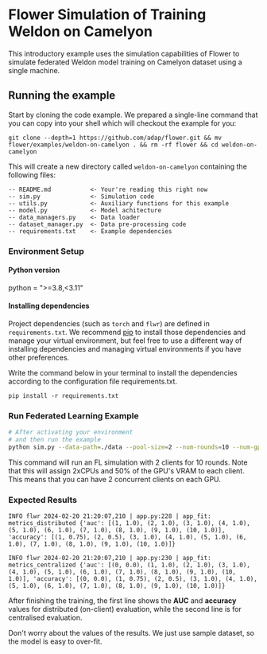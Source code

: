 # Flower Simulation of Training Weldon on Camelyon

This introductory example uses the simulation capabilities of Flower to 
simulate federated Weldon model training on Camelyon dataset using a single machine.

## Running the example

Start by cloning the code example. We prepared a single-line command that you can copy into your shell which will checkout the example for you:

```shell
git clone --depth=1 https://github.com/adap/flower.git && mv flower/examples/weldon-on-camelyon . && rm -rf flower && cd weldon-on-camelyon
```

This will create a new directory called `weldon-on-camelyon` containing the following files:

```
-- README.md           <- Your're reading this right now
-- sim.py              <- Simulation code
-- utils.py            <- Auxiliary functions for this example
-- model.py            <- Model achitecture
-- data_managers.py    <- Data loader
-- dataset_manager.py  <- Data pre-processing code
-- requirements.txt    <- Example dependencies
```

### Environment Setup

#### Python version
python = ">=3.8,<3.11"


#### Installing dependencies

Project dependencies (such as `torch` and `flwr`) are defined in `requirements.txt`. We recommend [pip](https://pip.pypa.io/en/latest/development/) to install those dependencies and manage your virtual environment, 
but feel free to use a different way of installing dependencies and managing virtual environments if you have other preferences.

Write the command below in your terminal to install the dependencies according to the configuration file requirements.txt.

```shell
pip install -r requirements.txt
```

### Run Federated Learning Example

```bash
# After activating your environment
# and then run the example
python sim.py --data-path=./data --pool-size=2 --num-rounds=10 --num-gpus=0.5 --num-cpus=2
```
This command will run an FL simulation with 2 clients for 10 rounds. 
Note that this will assign 2xCPUs and 50% of the GPU's VRAM to each client.
This means that you can have 2 concurrent clients on each GPU.

### Expected Results

```shell
INFO flwr 2024-02-20 21:20:07,210 | app.py:228 | app_fit: metrics_distributed {'auc': [(1, 1.0), (2, 1.0), (3, 1.0), (4, 1.0), (5, 1.0), (6, 1.0), (7, 1.0), (8, 1.0), (9, 1.0), (10, 1.0)], 'accuracy': [(1, 0.75), (2, 0.5), (3, 1.0), (4, 1.0), (5, 1.0), (6, 1.0), (7, 1.0), (8, 1.0), (9, 1.0), (10, 1.0)]}

INFO flwr 2024-02-20 21:20:07,210 | app.py:230 | app_fit: metrics_centralized {'auc': [(0, 0.0), (1, 1.0), (2, 1.0), (3, 1.0), (4, 1.0), (5, 1.0), (6, 1.0), (7, 1.0), (8, 1.0), (9, 1.0), (10, 1.0)], 'accuracy': [(0, 0.0), (1, 0.75), (2, 0.5), (3, 1.0), (4, 1.0), (5, 1.0), (6, 1.0), (7, 1.0), (8, 1.0), (9, 1.0), (10, 1.0)]}
```

After finishing the training, the first line shows the **AUC** and **accuracy** values for distributed (on-client) evaluation,
while the second line is for centralised evaluation.

Don't worry about the values of the results. We just use sample dataset, so the model is easy to over-fit. 

